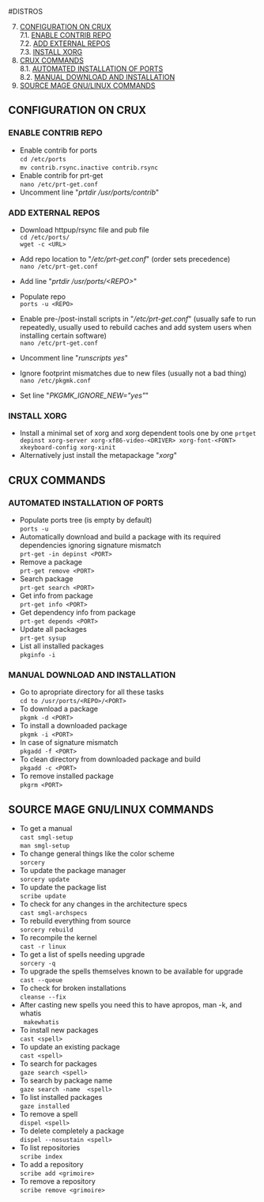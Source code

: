 #DISTROS

7. [CONFIGURATION ON CRUX](#configuration-on-crux)  
7.1. [ENABLE CONTRIB REPO](#enable-contrib-repo)  
7.2. [ADD EXTERNAL REPOS](#add-external-repos)  
7.3. [INSTALL XORG](#install-xorg)  
8. [CRUX COMMANDS](#crux-commands)  
8.1. [AUTOMATED INSTALLATION OF PORTS](#automated-installation-of-ports)  
8.2. [MANUAL DOWNLOAD AND INSTALLATION](#manual-download-and-installation)  
9. [SOURCE MAGE GNU/LINUX COMMANDS](#source-mage-gnu/linu-commands)  

## CONFIGURATION ON CRUX
### ENABLE CONTRIB REPO
* Enable contrib for ports  
`cd /etc/ports`  
`mv contrib.rsync.inactive contrib.rsync`
* Enable contrib for prt-get  
`nano /etc/prt-get.conf`
* Uncomment line "_prtdir /usr/ports/contrib_"

### ADD EXTERNAL REPOS
* Download httpup/rsync file and pub file  
`cd /etc/ports/`  
`wget -c <URL>`
* Add repo location to "_/etc/prt-get.conf_" (order sets precedence)  
`nano /etc/prt-get.conf`
* Add line "_prtdir /usr/ports/\<REPO>_"
* Populate repo  
`ports -u <REPO>`

* Enable pre-/post-install scripts in "_/etc/prt-get.conf_" (usually safe to run repeatedly, usually used to rebuild caches and add system users when installing certain software)  
`nano /etc/prt-get.conf`
* Uncomment line "_runscripts yes_"

* Ignore footprint mismatches due to new files (usually not a bad thing)  
`nano /etc/pkgmk.conf`
* Set line "_PKGMK_IGNORE_NEW="yes"_"

### INSTALL XORG
* Install a minimal set of xorg and xorg dependent tools one by one
`prtget depinst xorg-server xorg-xf86-video-<DRIVER> xorg-font-<FONT> xkeyboard-config xorg-xinit`
* Alternatively just install the metapackage "_xorg_"

## CRUX COMMANDS
### AUTOMATED INSTALLATION OF PORTS
* Populate ports tree (is empty by default)  
`ports -u`
* Automatically download and build a package with its required dependencies ignoring signature mismatch  
`prt-get -in depinst <PORT>`
* Remove a package  
`prt-get remove <PORT>`
* Search package  
`prt-get search <PORT>`
* Get info from package  
`prt-get info <PORT>`
* Get dependency info from package  
`prt-get depends <PORT>`
* Update all packages  
`prt-get sysup`
* List all installed packages  
`pkginfo -i`

### MANUAL DOWNLOAD AND INSTALLATION
* Go to apropriate directory for all these tasks  
`cd to /usr/ports/<REPO>/<PORT>`
* To download a package  
`pkgmk -d <PORT>`
* To install a downloaded package  
`pkgmk -i <PORT>`
* In case of signature mismatch  
`pkgadd -f <PORT>`
* To clean directory from downloaded package and build  
`pkgadd -c <PORT>`
* To remove installed package  
`pkgrm <PORT>`

## SOURCE MAGE GNU/LINUX COMMANDS
* To get a manual  
`cast smgl-setup`  
`man smgl-setup`
* To change general things like the color scheme  
`sorcery`
* To update the package manager  
`sorcery update`
* To update the package list  
`scribe update`
* To check for any changes in the architecture specs  
`cast smgl-archspecs`
* To rebuild everything from source  
`sorcery rebuild`
* To recompile the kernel  
`cast -r linux`
* To get a list of spells needing upgrade  
`sorcery -q`
* To upgrade the spells themselves known to be available for upgrade  
`cast --queue`
* To check for broken installations  
`cleanse --fix`
* After casting new spells you need this to have apropos, man -k, and whatis  
` makewhatis`
* To install new packages  
`cast <spell>`
* To update an existing package  
`cast <spell>`
* To search for packages  
`gaze search <spell>`
* To search by package name  
`gaze search -name  <spell>`
* To list installed packages  
`gaze installed`
* To remove a spell  
`dispel <spell>`
* To delete completely a package  
`dispel --nosustain <spell>`
* To list repositories  
`scribe index`
* To add a repository  
`scribe add <grimoire>`
* To remove a repository  
`scribe remove <grimoire>`
